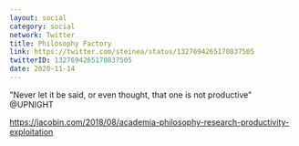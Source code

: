 ```yaml
---
layout: social
category: social
network: Twitter
title: Philosophy Factory
link: https://twitter.com/steinea/status/1327694265170837505
twitterID: 1327694265170837505
date: 2020-11-14
---
```


"Never let it be said, or even thought, that one is not productive" @UPNIGHT

<https://jacobin.com/2018/08/academia-philosophy-research-productivity-exploitation>
